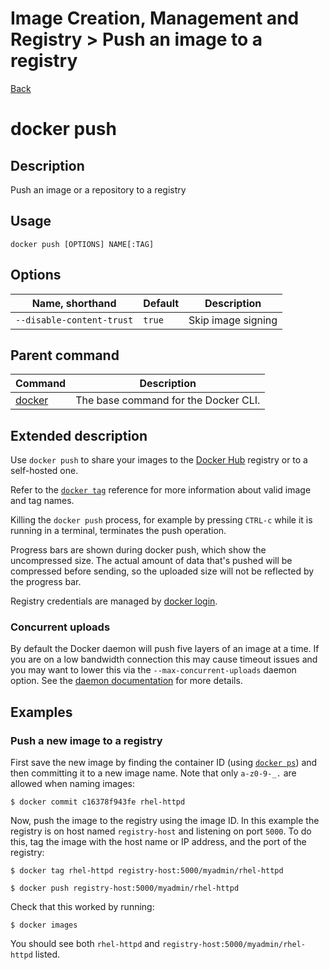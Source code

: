 # Image Creation, Management and Registry > Push ​​an ​​image ​​to ​​a ​​registry

[Back](./ReadMe.md)

docker push
===========

Description[](https://docs.docker.com/engine/reference/commandline/push/#description)
-------------------------------------------------------------------------------------

Push an image or a repository to a registry

Usage[](https://docs.docker.com/engine/reference/commandline/push/#usage)
-------------------------------------------------------------------------

```
docker push [OPTIONS] NAME[:TAG]

```

Options[](https://docs.docker.com/engine/reference/commandline/push/#options)
-----------------------------------------------------------------------------

| Name, shorthand | Default | Description |
| --- | --- | --- |
| `--disable-content-trust` | `true` | Skip image signing |

Parent command[](https://docs.docker.com/engine/reference/commandline/push/#parent-command)
-------------------------------------------------------------------------------------------

| Command | Description |
| --- | --- |
| [docker](https://docs.docker.com/engine/reference/commandline/docker) | The base command for the Docker CLI. |

Extended description[](https://docs.docker.com/engine/reference/commandline/push/#extended-description)
-------------------------------------------------------------------------------------------------------

Use `docker push` to share your images to the [Docker Hub](https://hub.docker.com/) registry or to a self-hosted one.

Refer to the [`docker tag`](https://docs.docker.com/engine/reference/commandline/tag/) reference for more information about valid image and tag names.

Killing the `docker push` process, for example by pressing `CTRL-c` while it is running in a terminal, terminates the push operation.

Progress bars are shown during docker push, which show the uncompressed size. The actual amount of data that's pushed will be compressed before sending, so the uploaded size will not be reflected by the progress bar.

Registry credentials are managed by [docker login](https://docs.docker.com/engine/reference/commandline/login/).

### Concurrent uploads[](https://docs.docker.com/engine/reference/commandline/push/#concurrent-uploads)

By default the Docker daemon will push five layers of an image at a time. If you are on a low bandwidth connection this may cause timeout issues and you may want to lower this via the `--max-concurrent-uploads` daemon option. See the [daemon documentation](https://docs.docker.com/engine/reference/commandline/dockerd/) for more details.

Examples[](https://docs.docker.com/engine/reference/commandline/push/#examples)
-------------------------------------------------------------------------------

### Push a new image to a registry[](https://docs.docker.com/engine/reference/commandline/push/#push-a-new-image-to-a-registry)

First save the new image by finding the container ID (using [`docker ps`](https://docs.docker.com/engine/reference/commandline/ps/)) and then committing it to a new image name. Note that only `a-z0-9-_.` are allowed when naming images:

```
$ docker commit c16378f943fe rhel-httpd

```

Now, push the image to the registry using the image ID. In this example the registry is on host named `registry-host` and listening on port `5000`. To do this, tag the image with the host name or IP address, and the port of the registry:

```
$ docker tag rhel-httpd registry-host:5000/myadmin/rhel-httpd

$ docker push registry-host:5000/myadmin/rhel-httpd

```

Check that this worked by running:

```
$ docker images

```

You should see both `rhel-httpd` and `registry-host:5000/myadmin/rhel-httpd` listed.